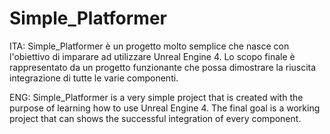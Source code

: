 # Simple_Platformer

ITA: Simple_Platformer è un progetto molto semplice che nasce con l'obiettivo di imparare ad utilizzare Unreal Engine 4. Lo scopo finale è rappresentato da un progetto funzionante che possa dimostrare la riuscita integrazione di tutte le varie componenti.

ENG: Simple_Platformer is a very simple project that is created with the purpose of learning how to use Unreal Engine 4. The final goal is a working project that can shows the successful integration of every component.
